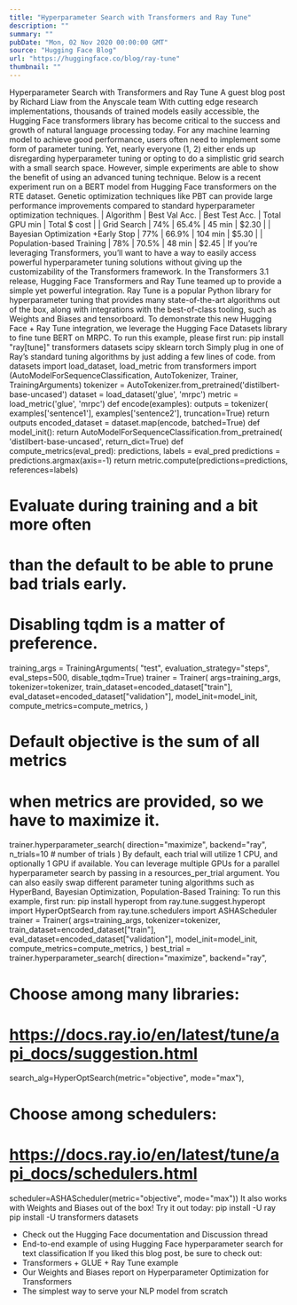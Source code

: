 ```yaml
---
title: "Hyperparameter Search with Transformers and Ray Tune"
description: ""
summary: ""
pubDate: "Mon, 02 Nov 2020 00:00:00 GMT"
source: "Hugging Face Blog"
url: "https://huggingface.co/blog/ray-tune"
thumbnail: ""
---
```


Hyperparameter Search with Transformers and Ray Tune
A guest blog post by Richard Liaw from the Anyscale team
With cutting edge research implementations, thousands of trained models easily accessible, the Hugging Face transformers library has become critical to the success and growth of natural language processing today.
For any machine learning model to achieve good performance, users often need to implement some form of parameter tuning. Yet, nearly everyone (1, 2) either ends up disregarding hyperparameter tuning or opting to do a simplistic grid search with a small search space.
However, simple experiments are able to show the benefit of using an advanced tuning technique. Below is a recent experiment run on a BERT model from Hugging Face transformers on the RTE dataset. Genetic optimization techniques like PBT can provide large performance improvements compared to standard hyperparameter optimization techniques.
| Algorithm | Best Val Acc. | Best Test Acc. | Total GPU min | Total $ cost |
| Grid Search | 74% | 65.4% | 45 min | $2.30 |
| Bayesian Optimization +Early Stop | 77% | 66.9% | 104 min | $5.30 |
| Population-based Training | 78% | 70.5% | 48 min | $2.45 |
If you’re leveraging Transformers, you’ll want to have a way to easily access powerful hyperparameter tuning solutions without giving up the customizability of the Transformers framework.
In the Transformers 3.1 release, Hugging Face Transformers and Ray Tune teamed up to provide a simple yet powerful integration. Ray Tune is a popular Python library for hyperparameter tuning that provides many state-of-the-art algorithms out of the box, along with integrations with the best-of-class tooling, such as Weights and Biases and tensorboard.
To demonstrate this new Hugging Face + Ray Tune integration, we leverage the Hugging Face Datasets library to fine tune BERT on MRPC.
To run this example, please first run:
pip install "ray[tune]" transformers datasets scipy sklearn torch
Simply plug in one of Ray’s standard tuning algorithms by just adding a few lines of code.
from datasets import load_dataset, load_metric
from transformers import (AutoModelForSequenceClassification, AutoTokenizer,
Trainer, TrainingArguments)
tokenizer = AutoTokenizer.from_pretrained('distilbert-base-uncased')
dataset = load_dataset('glue', 'mrpc')
metric = load_metric('glue', 'mrpc')
def encode(examples):
outputs = tokenizer(
examples['sentence1'], examples['sentence2'], truncation=True)
return outputs
encoded_dataset = dataset.map(encode, batched=True)
def model_init():
return AutoModelForSequenceClassification.from_pretrained(
'distilbert-base-uncased', return_dict=True)
def compute_metrics(eval_pred):
predictions, labels = eval_pred
predictions = predictions.argmax(axis=-1)
return metric.compute(predictions=predictions, references=labels)
# Evaluate during training and a bit more often
# than the default to be able to prune bad trials early.
# Disabling tqdm is a matter of preference.
training_args = TrainingArguments(
"test", evaluation_strategy="steps", eval_steps=500, disable_tqdm=True)
trainer = Trainer(
args=training_args,
tokenizer=tokenizer,
train_dataset=encoded_dataset["train"],
eval_dataset=encoded_dataset["validation"],
model_init=model_init,
compute_metrics=compute_metrics,
)
# Default objective is the sum of all metrics
# when metrics are provided, so we have to maximize it.
trainer.hyperparameter_search(
direction="maximize",
backend="ray",
n_trials=10 # number of trials
)
By default, each trial will utilize 1 CPU, and optionally 1 GPU if available.
You can leverage multiple GPUs for a parallel hyperparameter search
by passing in a resources_per_trial
argument.
You can also easily swap different parameter tuning algorithms such as HyperBand, Bayesian Optimization, Population-Based Training:
To run this example, first run: pip install hyperopt
from ray.tune.suggest.hyperopt import HyperOptSearch
from ray.tune.schedulers import ASHAScheduler
trainer = Trainer(
args=training_args,
tokenizer=tokenizer,
train_dataset=encoded_dataset["train"],
eval_dataset=encoded_dataset["validation"],
model_init=model_init,
compute_metrics=compute_metrics,
)
best_trial = trainer.hyperparameter_search(
direction="maximize",
backend="ray",
# Choose among many libraries:
# https://docs.ray.io/en/latest/tune/api_docs/suggestion.html
search_alg=HyperOptSearch(metric="objective", mode="max"),
# Choose among schedulers:
# https://docs.ray.io/en/latest/tune/api_docs/schedulers.html
scheduler=ASHAScheduler(metric="objective", mode="max"))
It also works with Weights and Biases out of the box!
Try it out today:
pip install -U ray
pip install -U transformers datasets
- Check out the Hugging Face documentation and Discussion thread
- End-to-end example of using Hugging Face hyperparameter search for text classification
If you liked this blog post, be sure to check out:
- Transformers + GLUE + Ray Tune example
- Our Weights and Biases report on Hyperparameter Optimization for Transformers
- The simplest way to serve your NLP model from scratch